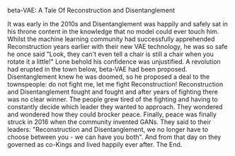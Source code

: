 beta-VAE: A Tale Of Reconstruction and Disentanglement

It was early in the 2010s and Disentanglement was happily and safely sat in his
throne content in the knowledge that no model could ever touch him. Whilst the
machine learning community had successfully apprehended Reconstruction years
earlier with their new VAE technology, he was so safe he once said "Look, they
can't even tell a chair is still a chair when you rotate it a little!" Lone
behold his confidence was unjustified. A revolution had erupted in the town
below, beta-VAE had been proposed. Disentanglement knew he was doomed, so he
proposed a deal to the townspeople: do not fight me, let me fight
Reconstruction!  Reconstruction and Disentanglement fought and fought and after
years of fighting there was no clear winner. The people grew tired of the
fighting and having to constantly decide which leader they wanted to approach.
They wondered and wondered how they could brocker peace. Finally, peace was
finally struck in 2016 when the community invented GANs. They said to their
leaders: "Reconstruction and Disentanglement, we no longer have to choose
between you - we can have you both". And from that day on they governed as
co-Kings and lived happily ever after. The End.
